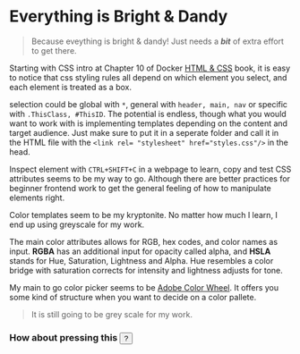 # Everything is Bright & Dandy

> Because eveything is bright & dandy! Just needs a ***bit*** of extra effort to get there. 

Starting with CSS intro at Chapter 10 of Docker [HTML & CSS](https://wtf.tw/ref/duckett.pdf) book, it is easy to notice that css styling rules all depend on which element you select, and each element is treated as a box.

selection could be global with `*`, general with `header, main, nav` or specific with `.ThisClass, #ThisID`. The potential is endless, though what you would want to work with is implementing templates depending on the content and target audience. Just make sure to put it in a seperate folder and call it in the HTML file with the `<link rel= "stylesheet" href="styles.css"/>` in the head.

Inspect element with `CTRL+SHIFT+C` in a webpage to learn, copy and test CSS attributes seems to be my way to go. Although there are better practices for beginner frontend work to get the general feeling of how to manipulate elements right.

Color templates seem to be my kryptonite. No matter how much I learn, I end up using greyscale for my work.

The main color attributes allows for RGB, hex codes, and color names as input. **RGBA** has an additional input for opacity called alpha, and **HSLA** stands for Hue, Saturation, Lightness and Alpha. Hue resembles a color bridge with saturation corrects for intensity and lightness adjusts for tone.

My main to go color picker seems to be [Adobe Color Wheel](https://color.adobe.com/create/color-wheel). It offers you some kind of structure when you want to decide on a color pallete.

> It is still going to be grey scale for my work.

### How about pressing this [<button>](https://abukhalil95.github.io/learning-journal/groovy)?
